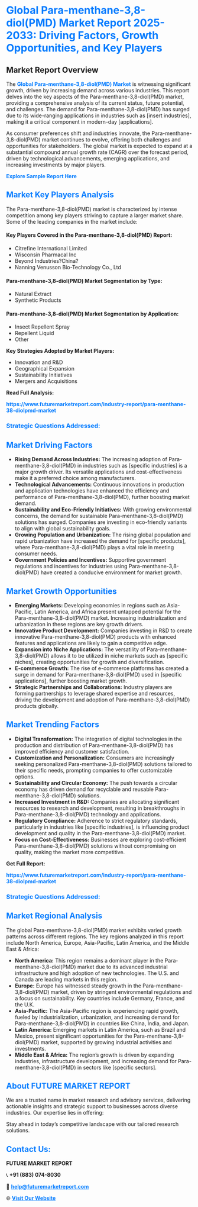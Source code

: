 <h1 style="color: #007BFF;">Global Para-menthane-3,8-diol(PMD) Market Report 2025-2033: Driving Factors, Growth Opportunities, and Key Players</h1>

<section id="overview">
<h2>Market Report Overview</h2>
<p>The <a href="https://www.futuremarketreport.com/industry-report/para-menthane-38-diolpmd-market" style="color: #007BFF; text-decoration: none;"><strong>Global Para-menthane-3,8-diol(PMD) Market</strong></a> is witnessing significant growth, driven by increasing demand across various industries. This report delves into the key aspects of the Para-menthane-3,8-diol(PMD) market, providing a comprehensive analysis of its current status, future potential, and challenges. The demand for Para-menthane-3,8-diol(PMD) has surged due to its wide-ranging applications in industries such as [insert industries], making it a critical component in modern-day [applications].</p>
<p>As consumer preferences shift and industries innovate, the Para-menthane-3,8-diol(PMD) market continues to evolve, offering both challenges and opportunities for stakeholders. The global market is expected to expand at a substantial compound annual growth rate (CAGR) over the forecast period, driven by technological advancements, emerging applications, and increasing investments by major players.</p>
</section>

<section id="overview">
<p><a href="https://www.futuremarketreport.com/request-sample/reportId=107056" style="color: #007BFF; text-decoration: none;"><strong>Explore Sample Report Here</strong></a></p>
</section>

<section id="key-players">
<h2 style="color: #007BFF;">Market Key Players Analysis</h2>
<p>The Para-menthane-3,8-diol(PMD) market is characterized by intense competition among key players striving to capture a larger market share. Some of the leading companies in the market include:</p>
<h4>Key Players Covered in the Para-menthane-3,8-diol(PMD) Report:</h4>
<ul><li>Citrefine International Limited</li><li>Wisconsin Pharmacal Inc</li><li>Beyond Industries?China?</li><li>Nanning Venusson Bio-Technology Co., Ltd</li></ul>
<h4>Para-menthane-3,8-diol(PMD) Market Segmentation by Type:</h4>
<ul><li>Natural Extract</li><li>Synthetic Products</li></ul>

<h4>Para-menthane-3,8-diol(PMD) Market Segmentation by Application:</h4>
<ul><li>Insect Repellent Spray</li><li>Repellent Liquid</li><li>Other</li></ul>
<p><strong>Key Strategies Adopted by Market Players:</strong></p>
<ul>
<li>Innovation and R&D</li>
<li>Geographical Expansion</li>
<li>Sustainability Initiatives</li>
<li>Mergers and Acquisitions</li>
</ul>
</section>

<section>
<p><strong>Read Full Analysis: </strong></p><a href="https://www.futuremarketreport.com/industry-report/para-menthane-38-diolpmd-market" style="color: #007BFF; text-decoration: none;"><strong>https://www.futuremarketreport.com/industry-report/para-menthane-38-diolpmd-market</strong></a>
<h3 style="color: #007BFF;">Strategic Questions Addressed:</h3>
</section>

<section id="driving-factors">
<h2 style="color: #007BFF;">Market Driving Factors</h2>
<ul>
<li><strong>Rising Demand Across Industries:</strong> The increasing adoption of Para-menthane-3,8-diol(PMD) in industries such as [specific industries] is a major growth driver. Its versatile applications and cost-effectiveness make it a preferred choice among manufacturers.</li>
<li><strong>Technological Advancements:</strong> Continuous innovations in production and application technologies have enhanced the efficiency and performance of Para-menthane-3,8-diol(PMD), further boosting market demand.</li>
<li><strong>Sustainability and Eco-Friendly Initiatives:</strong> With growing environmental concerns, the demand for sustainable Para-menthane-3,8-diol(PMD) solutions has surged. Companies are investing in eco-friendly variants to align with global sustainability goals.</li>
<li><strong>Growing Population and Urbanization:</strong> The rising global population and rapid urbanization have increased the demand for [specific products], where Para-menthane-3,8-diol(PMD) plays a vital role in meeting consumer needs.</li>
<li><strong>Government Policies and Incentives:</strong> Supportive government regulations and incentives for industries using Para-menthane-3,8-diol(PMD) have created a conducive environment for market growth.</li>
</ul>
</section>

<section id="growth-opportunities">
<h2 style="color: #007BFF;">Market Growth Opportunities</h2>
<ul>
<li><strong>Emerging Markets:</strong> Developing economies in regions such as Asia-Pacific, Latin America, and Africa present untapped potential for the Para-menthane-3,8-diol(PMD) market. Increasing industrialization and urbanization in these regions are key growth drivers.</li>
<li><strong>Innovative Product Development:</strong> Companies investing in R&D to create innovative Para-menthane-3,8-diol(PMD) products with enhanced features and applications are likely to gain a competitive edge.</li>
<li><strong>Expansion into Niche Applications:</strong> The versatility of Para-menthane-3,8-diol(PMD) allows it to be utilized in niche markets such as [specific niches], creating opportunities for growth and diversification.</li>
<li><strong>E-commerce Growth:</strong> The rise of e-commerce platforms has created a surge in demand for Para-menthane-3,8-diol(PMD) used in [specific applications], further boosting market growth.</li>
<li><strong>Strategic Partnerships and Collaborations:</strong> Industry players are forming partnerships to leverage shared expertise and resources, driving the development and adoption of Para-menthane-3,8-diol(PMD) products globally.</li>
</ul>
</section>

<section id="trending-factors">
<h2 style="color: #007BFF;">Market Trending Factors</h2>
<ul>
<li><strong>Digital Transformation:</strong> The integration of digital technologies in the production and distribution of Para-menthane-3,8-diol(PMD) has improved efficiency and customer satisfaction.</li>
<li><strong>Customization and Personalization:</strong> Consumers are increasingly seeking personalized Para-menthane-3,8-diol(PMD) solutions tailored to their specific needs, prompting companies to offer customizable options.</li>
<li><strong>Sustainability and Circular Economy:</strong> The push towards a circular economy has driven demand for recyclable and reusable Para-menthane-3,8-diol(PMD) solutions.</li>
<li><strong>Increased Investment in R&D:</strong> Companies are allocating significant resources to research and development, resulting in breakthroughs in Para-menthane-3,8-diol(PMD) technology and applications.</li>
<li><strong>Regulatory Compliance:</strong> Adherence to strict regulatory standards, particularly in industries like [specific industries], is influencing product development and quality in the Para-menthane-3,8-diol(PMD) market.</li>
<li><strong>Focus on Cost-Effectiveness:</strong> Businesses are exploring cost-efficient Para-menthane-3,8-diol(PMD) solutions without compromising on quality, making the market more competitive.</li>
</ul>
</section>

<section>
<p><strong>Get Full Report: </strong></p><a href="https://www.futuremarketreport.com/industry-report/para-menthane-38-diolpmd-market" style="color: #007BFF; text-decoration: none;"><strong>https://www.futuremarketreport.com/industry-report/para-menthane-38-diolpmd-market</strong></a>
<h3 style="color: #007BFF;">Strategic Questions Addressed:</h3>
</section>


<section id="regional-analysis">
<h2 style="color: #007BFF;">Market Regional Analysis</h2>
<p>The global Para-menthane-3,8-diol(PMD) market exhibits varied growth patterns across different regions. The key regions analyzed in this report include North America, Europe, Asia-Pacific, Latin America, and the Middle East & Africa:</p>
<ul>
<li><strong>North America:</strong> This region remains a dominant player in the Para-menthane-3,8-diol(PMD) market due to its advanced industrial infrastructure and high adoption of new technologies. The U.S. and Canada are leading markets in this region.</li>
<li><strong>Europe:</strong> Europe has witnessed steady growth in the Para-menthane-3,8-diol(PMD) market, driven by stringent environmental regulations and a focus on sustainability. Key countries include Germany, France, and the U.K.</li>
<li><strong>Asia-Pacific:</strong> The Asia-Pacific region is experiencing rapid growth, fueled by industrialization, urbanization, and increasing demand for Para-menthane-3,8-diol(PMD) in countries like China, India, and Japan.</li>
<li><strong>Latin America:</strong> Emerging markets in Latin America, such as Brazil and Mexico, present significant opportunities for the Para-menthane-3,8-diol(PMD) market, supported by growing industrial activities and investments.</li>
<li><strong>Middle East & Africa:</strong> The region’s growth is driven by expanding industries, infrastructure development, and increasing demand for Para-menthane-3,8-diol(PMD) in sectors like [specific sectors].</li>
</ul>
</section>

<footer>
<h2 style="color: #007BFF;">About FUTURE MARKET REPORT</h2>
<p>We are a trusted name in market research and advisory services, delivering actionable insights and strategic support to businesses across diverse industries. Our expertise lies in offering:</p>

<p>Stay ahead in today’s competitive landscape with our tailored research solutions.</p>

<h2 style="color: #007BFF;">Contact Us:</h2>
<p><strong>FUTURE MARKET REPORT</strong></p>
<p>📞 <strong>+91 (883) 074-8030</strong></p>
<p>📧 <strong><a href="mailto:help@futuremarketreport.com" style="color: #007BFF;">help@futuremarketreport.com</a></strong></p>
<p>🌐 <strong><a href="https://www.futuremarketreport.com/" style="color: #007BFF;">Visit Our Website</a></strong></p>
</footer>